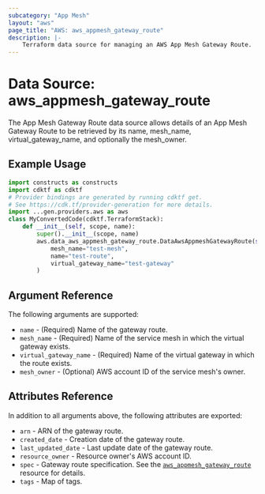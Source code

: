 ```yaml
---
subcategory: "App Mesh"
layout: "aws"
page_title: "AWS: aws_appmesh_gateway_route"
description: |-
    Terraform data source for managing an AWS App Mesh Gateway Route.
---
```


# Data Source: aws_appmesh_gateway_route

The App Mesh Gateway Route data source allows details of an App Mesh Gateway Route to be retrieved by its name, mesh_name, virtual_gateway_name, and optionally the mesh_owner.

## Example Usage

```python
import constructs as constructs
import cdktf as cdktf
# Provider bindings are generated by running cdktf get.
# See https://cdk.tf/provider-generation for more details.
import ...gen.providers.aws as aws
class MyConvertedCode(cdktf.TerraformStack):
    def __init__(self, scope, name):
        super().__init__(scope, name)
        aws.data_aws_appmesh_gateway_route.DataAwsAppmeshGatewayRoute(self, "test",
            mesh_name="test-mesh",
            name="test-route",
            virtual_gateway_name="test-gateway"
        )
```

## Argument Reference

The following arguments are supported:

* `name` - (Required) Name of the gateway route.
* `mesh_name` - (Required) Name of the service mesh in which the virtual gateway exists.
* `virtual_gateway_name` - (Required) Name of the virtual gateway in which the route exists.
* `mesh_owner` - (Optional) AWS account ID of the service mesh's owner.

## Attributes Reference

In addition to all arguments above, the following attributes are exported:

* `arn` - ARN of the gateway route.
* `created_date` - Creation date of the gateway route.
* `last_updated_date` - Last update date of the gateway route.
* `resource_owner` - Resource owner's AWS account ID.
* `spec` - Gateway route specification. See the [`aws_appmesh_gateway_route`](/docs/providers/aws/r/appmesh_gateway_route.html#spec) resource for details.
* `tags` - Map of tags.

<!-- cache-key: cdktf-0.17.0-pre.15 input-aed17bfbb933efdc2ebdcdd9f09649864be6062ef15c45b1d6a3c4c008bd0549 -->